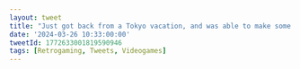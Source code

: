 ```yaml
---
layout: tweet
title: "Just got back from a Tokyo vacation, and was able to make some nice retro gaming pickups!"
date: '2024-03-26 10:33:00:00'
tweetId: 1772633001819590946
tags: [Retrogaming, Tweets, Videogames]
---
```


